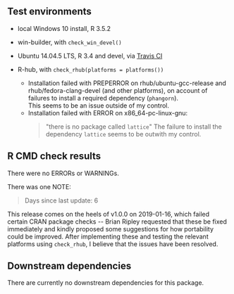 ## Test environments
* local Windows 10 install, R 3.5.2
* win-builder, with `check_win_devel()`
* Ubuntu 14.04.5 LTS, R 3.4 and devel, via [Travis CI](https://travis-ci.org/ms609/Quartet)
* R-hub, with `check_rhub(platforms = platforms())`

  * Installation failed with PREPERROR on rhub/ubuntu-gcc-release and
    rhub/fedora-clang-devel (and other platforms), on account of failures 
    to install a required dependency (`phangorn`).  
    This seems to be an issue outside of my control.
  * Installation failed with ERROR on x86_64-pc-linux-gnu:
    > "there is no package called `lattice`"
    The failure to install the dependency `lattice` seems to be outwith my 
    control.

## R CMD check results
There were no ERRORs or WARNINGs.

There was one NOTE:

 > Days since last update: 6

This release comes on the heels of v1.0.0 on 2019-01-16, which failed
certain CRAN package checks -- Brian Ripley requested that these be fixed 
immediately and kindly proposed some suggestions for how portability could be
improved.
After implementing these and testing the relevant platforms using `check_rhub`, 
I believe that the issues have been resolved.

## Downstream dependencies
There are currently no downstream dependencies for this package.
